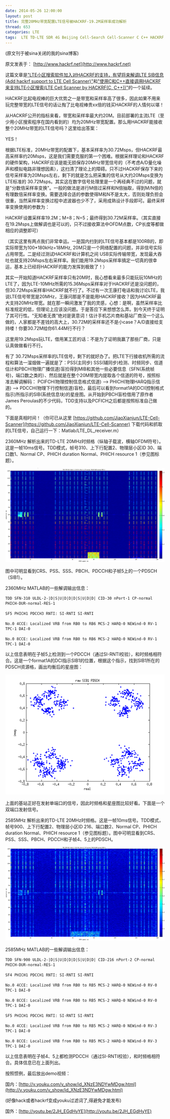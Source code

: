 ```yaml
---
date: 2014-05-26 12:00:00
layout: post
title: 完整20MHz带宽配置LTE信号被HACKRF-19.2M采样率成功解析
thread: 653
categories: LTE
tags:  LTE TD-LTE SDR 4G Beijing Cell-Search Cell-Scanner C C++ HACKRF 20MHz 100RB 19.2Msps
---
```


(原文刊于被sina关闭的我的sina博客)

原文发表于： [http://www.hackrf.net](http://www.hackrf.net)

这篇文章是["LTE小区搜索软件加入对HACKRF的支持，有望将来解调LTE SIB信息(Add hackrf support to LTE Cell Scanner)"](http://sdr-x.github.io/LTE%E5%B0%8F%E5%8C%BA%E6%90%9C%E7%B4%A2%E8%BD%AF%E4%BB%B6%E5%8A%A0%E5%85%A5%E5%AF%B9HACKRF%E7%9A%84%E6%94%AF%E6%8C%81%EF%BC%8C%E6%9C%89%E6%9C%9B%E5%B0%86%E6%9D%A5%E8%A7%A3%E8%B0%83LTE%20SIB%E4%BF%A1%E6%81%AF%28Add%20hackrf%20support%20to%20LTE%20Cell%20Scanner%29/)和["使用C和C++直接调用HACKRF来支持LTE小区搜索(LTE Cell Scanner by HACKRF(C, C++))"](http://sdr-x.github.io/%E4%BD%BF%E7%94%A8C%E5%92%8CC++%E7%9B%B4%E6%8E%A5%E8%B0%83%E7%94%A8HACKRF%E6%9D%A5%E6%94%AF%E6%8C%81LTE%E5%B0%8F%E5%8C%BA%E6%90%9C%E7%B4%A2%28LTE%20Cell%20Scanner%20by%20HACKRF%28C,%20C++%29%29/)的一个延续。

HACKRF比起电视棒的巨大优势之一是带宽和采样率高了很多，因此如果不用来玩完整带宽的LTE信号的话让掏了比电视棒贵xx倍的钱买HACKRF的人情何以堪！

从HACKRF公开的指标来看，带宽和采样率最大约20M。目前部署的主流LTE（至少用小区搜索程序在国内看到的）均为20MHz带宽配置。那么用HACKRF能接收整个20MHz带宽的LTE信号吗？这里给出答案：

YES！

根据LTE标准，20MHz带宽的配置下，基本采样率为30.72Msps，但HACKRF最高采样率约20Msps，这是我们需要克服的第一个困难。根据采样理论和HACKRF的硬件架构，HACKRF应该是能无损保存20MHz带宽信号的（不考虑A/D量化噪声和模拟电路非理想因素），这扫清了理论上的障碍。只不过HACKRF保存下来的信号采样率为20Msps左右，剩下的就是怎么把采集的信号从大约20Msps变换为LTE标准的 30.72Msps。其实这在数字信号处理里是一个再经典不过的问题，就是"分数倍采样率变换"。一般的做法是进行M倍过采样和N倍抽取，得到M/N倍的有理数倍采样率变换。需要选择合适的参数使得M和N不是太大，否则处理负担会很重，当然采样率变换过程中滤波器也少不了，采用成熟设计手段即可。最终采样率变换使用的参数为：

HACKRF设置采样率19.2M；M=8；N=5；最终得到30.72M采样率。（其实直接在19.2Msps上做解调也是可以的，只不过接收算法中OFDM点数，CP长度等都做相应的调整即可）

（其实这里有两点我们非常幸运。一是国内扫到的LTE信号基本都是100RB的，即实际带宽为100*180kHz=18MHz, 20M只是一个网络配置的问题，并非信号实际占用带宽。二是经过测试HACKRF和计算机之间 USB实际传输带宽，发现最大吞吐也就支持20Msps左右采样率。我们能用19.2Msps采样率搞定一切真的很幸运，基本上已经将HACKRF的能力发挥到极致了！）

其实一开始知道HACKRF采样率只有20M时，我心想看来最多只能玩玩10MHz的LTE了，因为LTE-10MHz所需的15.36Msps采样率对于HACKRF还是没问题的，但30.72Msps采样率HACKRF就不行了。不过有一次王康打电话和我讨论LTE，我说LTE信号带宽是20MHz，王康问那是不是能用HACKRF接收？因为HACKRF最大支持20MHz带宽。就在那一瞬间激发了我的灵感，心想：是啊，虽然采样率比标准规定的低，但理论上应该没问题。于是答应下来想想怎么弄。到今天终于证明了其可行性。“无知者无畏”绝对是褒意词！估计手机芯片商和基站厂商没一个这么做的，人家都是不差钱的高大上，30.72M的采样率还不是小case？A/D直接给支持喽！你要30.72M给你61.44M行不行？

这里用19.2Msps玩LTE，借用某工匠的话：不是为了证明我赢了那些厂商，只是认真做做看行不行。

有了 30.72Msps采样率的LTE信号，剩下的就好办了。把LTE下行接收机所需的流程和算法一溜烟做一遍就是了：PSS(主同步) SSS(辅同步)检测、时频同步、信道估计和PBCH(物理广播信道)盲捡得到MIB和其他一些必要信息（SFN(系统帧号)，端口数之类的）、然后就是在整个20M带宽内提取各个信道的符号，按照标准去解调解码： PCIFCH(物理控制信息格式信道) --> PHICH(物理HARQ指示信道) --> PDCCH(物理下行控制信道)盲检，最后可以看到format1A的DCI(控制格式指示)所指示的SIB(系统信息块)的星座图。从开始到PBCH盲检借用了原作者James Peroulas的不少代码，TDD支持以及PCFICH之后都是按照标准自己做的。

下面是真相时间！（你可已从这里 [https://github.com/JiaoXianjun/LTE-Cell-Scanner](https://github.com/JiaoXianjun/LTE-Cell-Scanner) 下载代码和抓取的LTE信号，自己运行一下：Matlab/LTE_DL_receiver.m）

2360MHz 解析出来的TD-LTE 20MHz时频格（纵轴子载波，横轴OFDM符号）。这是一帧10ms信号。TDD模式，帧号310、上下行配置2、物理层小区ID 30、端口数1、Normal CP、PHICH duration Normal、PHICH resource 1（参见图标题）。

![](../media/lte-grids.png)

图中可明显看到CRS、PSS、SSS、PBCH、PDCCH和子帧5上的一个PDSCH（SIB1）。

2360MHz MATLAB的一些解调输出信息：

    TDD SFN-310 ULDL-2-|D|S|U|D|D|D|S|U|D|D| CID-30 nPort-1 CP-normal PHICH-DUR-normal-RES-1
    
    SF5 PHICH1 PDCCH3 RNTI: SI-RNTI SI-RNTI
    
    No.0 4CCE: Localized VRB from RB0 to RB6 MCS-2 HARQ-0 NEWind-0 RV-1 TPC-1 DAI-0
    
    No.0 8CCE: Localized VRB from RB0 to RB6 MCS-2 HARQ-0 NEWind-0 RV-1 TPC-1 DAI-0

以上信息表明在子帧5上检测到一个PDCCH（通过SI-RNTI校验），和时频格相符合。这是一个format1A的DCI指示SIB1的位置，根据这个指示，找到SIB1所在的PDSCH资源格，画出均衡后的星座图：

![](../media/lte-sib1-constellation.png)

上面的基站正好在发射单端口的信号，因此时频格和星座图比较好看。下面是一个双端口发射信号。

2585MHz 解析出来的TD-LTE 20MHz时频格。这是一帧10ms信号。TDD模式，帧号900、上下行配置2、物理层小区ID 216、端口数2、Normal CP、PHICH duration Normal、PHICH resource 1（参见图标题）。图中可明显看到CRS、PSS、SSS、PBCH、PDCCH和子帧4、5上的PDSCH。

![](../media/lte-grids-2585.png)

2585MHz MATLAB的一些解调输出信息：

    TDD SFN-900 ULDL-2-|D|S|U|D|D|D|S|U|D|D| CID-216 nPort-2 CP-normal PHICH-DUR-normal-RES-1
    
    SF4 PHICH1 PDCCH1 RNTI: SI-RNTI SI-RNTI
    
    No.0 4CCE: Localized VRB from RB0 to RB5 MCS-2 HARQ-0 NEWind-0 RV-0 TPC-1 DAI-0
    
    No.0 8CCE: Localized VRB from RB0 to RB5 MCS-2 HARQ-0 NEWind-0 RV-0 TPC-1 DAI-0
    
    SF5 PHICH1 PDCCH1 RNTI: SI-RNTI SI-RNTI
    
    No.0 4CCE: Localized VRB from RB0 to RB5 MCS-2 HARQ-0 NEWind-0 RV-3 TPC-1 DAI-0
    
    No.0 8CCE: Localized VRB from RB0 to RB5 MCS-2 HARQ-0 NEWind-0 RV-3 TPC-1 DAI-0

以上信息表明在子帧4、5上都检测PDCCH（通过SI-RNTI校验），和时频格相符合。具体信息已在上面列出。

按照惯例，最后放出demo视频：

国内：[http://v.youku.com/v_show/id_XNzE3NDYwMDgw.html](http://v.youku.com/v_show/id_XNzE3NDYwMDgw.html)

(好像hack或者hackrf变成youku过滤词了,得避免才能发布)

国外：[http://youtu.be/2JH_EGdHyYE](http://youtu.be/2JH_EGdHyYE)
